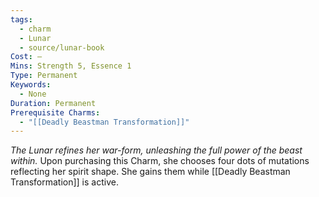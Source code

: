 ```yaml
---
tags:
  - charm
  - Lunar
  - source/lunar-book
Cost: —
Mins: Strength 5, Essence 1
Type: Permanent
Keywords:
  - None
Duration: Permanent
Prerequisite Charms:
  - "[[Deadly Beastman Transformation]]"
---
```

*The Lunar refines her war-form, unleashing the full power of the beast within.*
Upon purchasing this Charm, she chooses four dots of mutations reflecting her spirit shape. She gains them while [[Deadly Beastman Transformation]] is active.
